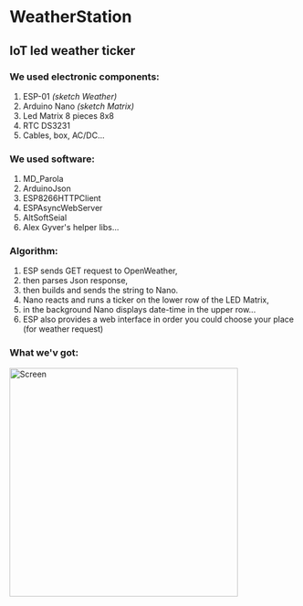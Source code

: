 # WeatherStation


## IoT led weather ticker 

### We used electronic components:
<ol>
  <li>ESP-01 <i>(sketch Weather)</i></li>
  <li>Arduino Nano <i>(sketch Matrix)</i></li>
  <li>Led Matrix 8 pieces 8x8</li>
  <li>RTC DS3231</li>
  <li>Cables, box, AC/DC...</li>
</ol>

### We used software:
<ol>
  <li>MD_Parola</li>
  <li>ArduinoJson</li>
  <li>ESP8266HTTPClient</li>
  <li>ESPAsyncWebServer</li>
  <li>AltSoftSeial</li>
  <li>Alex Gyver's helper libs...</li>
</ol>

### Algorithm:
<ol>
  <li>ESP sends GET request to OpenWeather,</li>
  <li>then parses Json response,</li>
  <li>then builds and sends the string to Nano. </li>
  <li>Nano reacts and runs a ticker on the lower row of the LED Matrix,</li>
  <li>in the background Nano displays date-time in the upper row...</li>
  <li>ESP also provides a web interface in order you could choose your place (for weather request)</li>
</ol>


### What we'v got:
<p align="left">
  <img src="assets/my1.gif" width="400" title="Screen">
</p>

